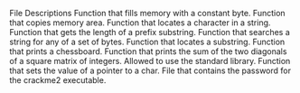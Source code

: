 File Descriptions
Function that fills memory with a constant byte.
Function that copies memory area.
Function that locates a character in a string.
Function that gets the length of a prefix substring.
Function that searches a string for any of a set of bytes.
Function that locates a substring.
Function that prints a chessboard.
Function that prints the sum of the two diagonals of a square matrix of integers. Allowed to use the standard library.
Function that sets the value of a pointer to a char.
File that contains the password for the crackme2 executable.
